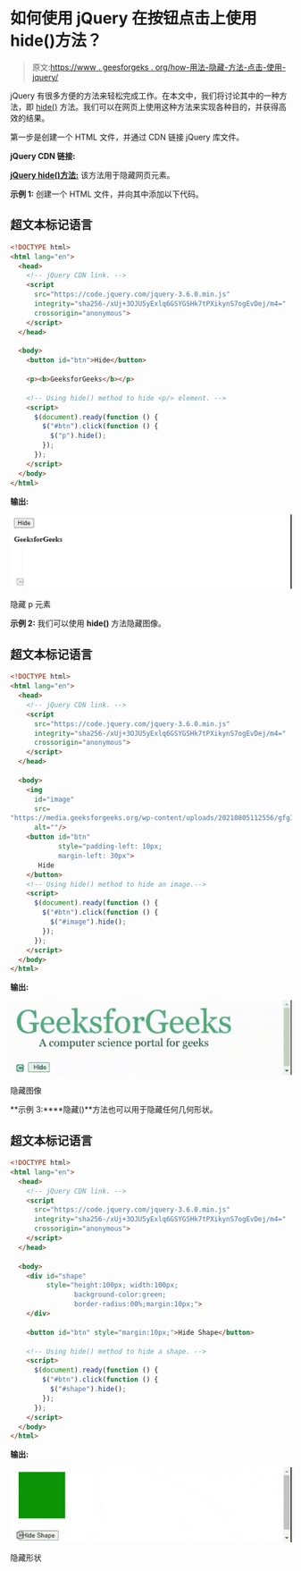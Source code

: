 # 如何使用 jQuery 在按钮点击上使用 hide()方法？

> 原文:[https://www . geesforgeks . org/how-用法-隐藏-方法-点击-使用-jquery/](https://www.geeksforgeeks.org/how-to-use-hide-method-on-button-click-using-jquery/)

jQuery 有很多方便的方法来轻松完成工作。在本文中，我们将讨论其中的一种方法，即 [hide()](https://www.geeksforgeeks.org/jquery-hide-with-examples/) 方法。我们可以在网页上使用这种方法来实现各种目的，并获得高效的结果。

第一步是创建一个 HTML 文件，并通过 CDN 链接 jQuery 库文件。

**jQuery CDN 链接:**

[**jQuery hide()方法:**](https://www.geeksforgeeks.org/jquery-hide-with-examples/) 该方法用于隐藏网页元素。

**示例 1:** 创建一个 HTML 文件，并向其中添加以下代码。

## 超文本标记语言

```html
<!DOCTYPE html>
<html lang="en">
  <head>
    <!-- jQuery CDN link. -->
    <script
      src="https://code.jquery.com/jquery-3.6.0.min.js"
      integrity="sha256-/xUj+3OJU5yExlq6GSYGSHk7tPXikynS7ogEvDej/m4="
      crossorigin="anonymous">
    </script>
  </head>

  <body>
    <button id="btn">Hide</button>

    <p><b>GeeksforGeeks</b></p>

    <!-- Using hide() method to hide <p/> element. -->
    <script>
      $(document).ready(function () {
        $("#btn").click(function () {
          $("p").hide();
        });
      });
    </script>
  </body>
</html>
```

**输出:**

![](img/4bad86843634d81c02a93dfe2f602ac0.png)

隐藏 p 元素

**示例 2:** 我们可以使用 **hide()** 方法隐藏图像。

## 超文本标记语言

```html
<!DOCTYPE html>
<html lang="en">
  <head>
    <!-- jQuery CDN link. -->
    <script
      src="https://code.jquery.com/jquery-3.6.0.min.js"
      integrity="sha256-/xUj+3OJU5yExlq6GSYGSHk7tPXikynS7ogEvDej/m4="
      crossorigin="anonymous">
    </script>
  </head>

  <body>
    <img
      id="image"
      src=
"https://media.geeksforgeeks.org/wp-content/uploads/20210805112556/gfgImage.png"
      alt=""/>
    <button id="btn" 
            style="padding-left: 10px; 
            margin-left: 30px">
       Hide
    </button>
    <!-- Using hide() method to hide an image.-->
    <script>
      $(document).ready(function () {
        $("#btn").click(function () {
          $("#image").hide();
        });
      });
    </script>
  </body>
</html>
```

**输出:**

![](img/499a27874aa4e3fe15704239c905dbde.png)

隐藏图像

**示例 3:****隐藏()**方法也可以用于隐藏任何几何形状。

## 超文本标记语言

```html
<!DOCTYPE html>
<html lang="en">
  <head>
    <!-- jQuery CDN link. -->
    <script
      src="https://code.jquery.com/jquery-3.6.0.min.js"
      integrity="sha256-/xUj+3OJU5yExlq6GSYGSHk7tPXikynS7ogEvDej/m4="
      crossorigin="anonymous">
    </script>
  </head>

  <body>
    <div id="shape" 
         style="height:100px; width:100px; 
                background-color:green; 
                border-radius:00%;margin:10px;">
    </div>

    <button id="btn" style="margin:10px;">Hide Shape</button>  

    <!-- Using hide() method to hide a shape. -->
    <script>
      $(document).ready(function () {
        $("#btn").click(function () {
          $("#shape").hide();
        });
      });
    </script>
  </body>
</html>
```

**输出:**

![](img/70fba263a74dd816e7bc0566bbc3d033.png)

隐藏形状